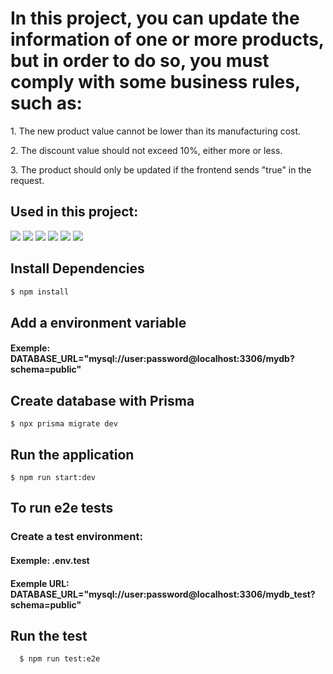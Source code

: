 # In this project, you can update the information of one or more products, but in order to do so, you must comply with some business rules, such as:

<div>
<p>
  1. The new product value cannot be lower than its manufacturing cost.
</p>
<p>
  2. The discount value should not exceed 10%, either more or less.
</p>
<p>
  3. The product should only be updated if the frontend sends "true" in the request.
</p>
</div>

## Used in this project:

<img src="https://img.shields.io/badge/node js%20-%2320232a.svg?&style=for-the-badge&color=339933&logo=node.js&logoColor=ffffff"/>
<img src="https://img.shields.io/badge/nestjs-E0234E?style=for-the-badge&logo=nestjs&logoColor=white" />
<img src="https://img.shields.io/badge/TypeScript%20-%2320232a.svg?&style=for-the-badge&color=3178C6&logo=TypeScript&logoColor=ffffff"/>
<img src="https://img.shields.io/badge/Prisma%20-%2320232a.svg?&style=for-the-badge&color=4C51BF&logo=Prisma&logoColor=ffffff"/>
<img src="https://img.shields.io/badge/jest%20-%2320232a.svg?&style=for-the-badge&color=C21325&logo=jest&logoColor=ffffff"/>
<img src="https://img.shields.io/badge/MySQL-005C84?style=for-the-badge&logo=mysql&logoColor=white"/>

## Install Dependencies

```bash
$ npm install
```

## Add a environment variable

#### Exemple: DATABASE_URL="mysql://user:password@localhost:3306/mydb?schema=public"

## Create database with Prisma

```
$ npx prisma migrate dev
```

## Run the application

```
$ npm run start:dev
```

## To run e2e tests

### Create a test environment:

#### Exemple: .env.test

#### Exemple URL: DATABASE_URL="mysql://user:password@localhost:3306/mydb_test?schema=public"

## Run the test

```
  $ npm run test:e2e
```

